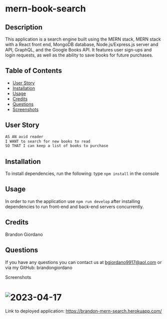 # mern-book-search

## Description

This application is a search engine built using the MERN stack, MERN stack with a React front end, MongoDB database, Node.js/Express.js server and API, GraphQL, and the Google Books API. It features user sign-ups and login requests, as well as the ability to save books for future purchases.

## Table of Contents

- [User Story](#user_story)
- [Installation](#installation)
- [Usage](#usage)
- [Credits](#credits)
- [Questions](#questions)
- [Screenshots](#screenshots)

## User Story

```md
AS AN avid reader
I WANT to search for new books to read
SO THAT I can keep a list of books to purchase
```

## Installation

To install dependencies, run the following:
type `npm install` in the console

## Usage

In order to run the application use `npm run develop` after installing dependencies to run front-end and back-end servers concurrently.

## Credits

Brandon Giordano

## Questions

If you have any questions you can contact us at bgiordano9917@aol.com or via my GitHub: brandongiordano

Screenshots

# ![2023-04-17](https://user-images.githubusercontent.com/110688825/232643180-6fa6bb69-6030-431c-b899-bc8fffe87b6a.png)

Link to deployed application:
https://brandon-mern-search.herokuapp.com/

